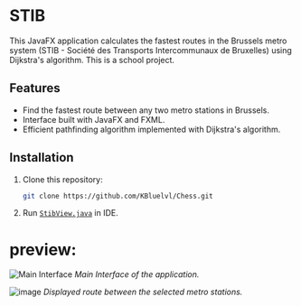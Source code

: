 # STIB
This JavaFX application calculates the fastest routes in the Brussels metro system (STIB - Société des Transports Intercommunaux de Bruxelles) using Dijkstra's algorithm. 
This is a school project.

## Features
- Find the fastest route between any two metro stations in Brussels.
- Interface built with JavaFX and FXML.
- Efficient pathfinding algorithm implemented with Dijkstra's algorithm.

## Installation
1. Clone this repository:
   ```bash
   git clone https://github.com/KBluelvl/Chess.git
   ```
2. Run [`StibView.java`](./stib/src/main/java/view/StibView.java) in IDE.

# preview:
![Main Interface](https://github.com/user-attachments/assets/d89a4ebf-47ef-4691-a6b8-0ba6919b55fe)
*Main Interface of the application.*

![image](https://github.com/user-attachments/assets/110cde9d-613a-4552-9837-c1d75eb5fdb0)
*Displayed route between the selected metro stations.*
